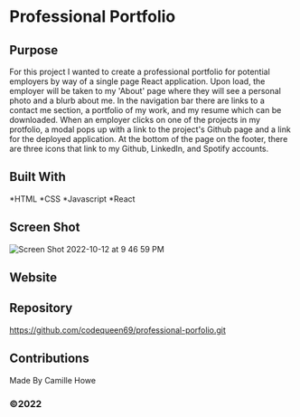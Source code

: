 # Professional Portfolio

## Purpose
For this project I wanted to create a professional portfolio for potential employers by way of a single page React application. Upon load, the employer will be taken to my 'About' page where they will see a personal photo and a blurb about me. In the navigation bar there are links to a contact me section, a portfolio of my work, and my resume which can be downloaded. When an employer clicks on one of the projects in my protfolio, a modal pops up with a link to the project's Github page and a link for the deployed application. At the bottom of the page on the footer, there are three icons that link to my Github, LinkedIn, and Spotify accounts. 

## Built With
*HTML
*CSS
*Javascript
*React

## Screen Shot
![Screen Shot 2022-10-12 at 9 46 59 PM](https://user-images.githubusercontent.com/104512547/195487189-7a7c4102-7216-4953-ae76-8d5928203a5b.png)

## Website

## Repository
https://github.com/codequeen69/professional-porfolio.git

## Contributions
Made By Camille Howe
### ©️2022